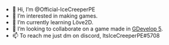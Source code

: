 - 👋 Hi, I’m @Official-IceCreeperPE
- 👀 I’m interested in making games.
- 🌱 I’m currently learning Löve2D.
- 💞️ I’m looking to collaborate on a game made in [GDevelop 5](https://gdevelop.io/).
- 📫 To reach me just dm on discord, ItsIceCreeperPE#5708

<!---
Official-IceCreeperPE/Official-IceCreeperPE is a ✨ special ✨ repository because its `README.md` (this file) appears on your GitHub profile.
You can click the Preview link to take a look at your changes.
--->
